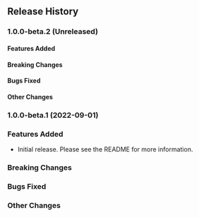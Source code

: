 ## Release History

### 1.0.0-beta.2 (Unreleased)

#### Features Added

#### Breaking Changes

#### Bugs Fixed

#### Other Changes

### 1.0.0-beta.1 (2022-09-01)

### Features Added

- Initial release. Please see the README for more information.

### Breaking Changes

### Bugs Fixed

### Other Changes
